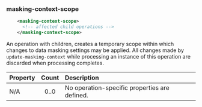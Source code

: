 
### masking-context-scope
```xml
    <masking-context-scope>
      <!-- affected child operations -->
    </masking-context-scope>
```

An operation with children, creates a temporary scope within which changes to data masking settings may be applied. All changes made by `update-masking-context` while processing an instance of this operation are discarded when processing completes.

| Property | Count | Description |
| :- | :-: | :- |
| N/A | 0..0 | No operation-specific properties are defined. |
